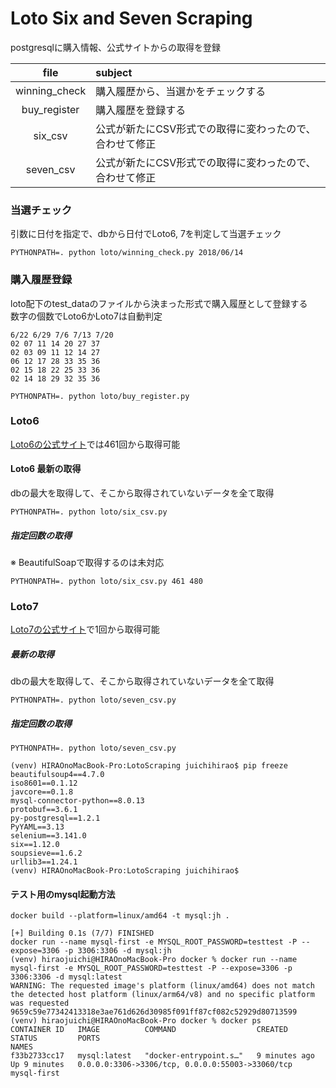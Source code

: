 # Loto Six and Seven Scraping

postgresqlに購入情報、公式サイトからの取得を登録

|file| subject|
|:---:|:---|
|winning_check|購入履歴から、当選かをチェックする|
|buy_register|購入履歴を登録する|
|six_csv|公式が新たにCSV形式での取得に変わったので、合わせて修正|
|seven_csv|公式が新たにCSV形式での取得に変わったので、合わせて修正|

### 当選チェック
引数に日付を指定で、dbから日付でLoto6, 7を判定して当選チェック
```
PYTHONPATH=. python loto/winning_check.py 2018/06/14
```

### 購入履歴登録
loto配下のtest_dataのファイルから決まった形式で購入履歴として登録する  
数字の個数でLoto6かLoto7は自動判定
```
6/22 6/29 7/6 7/13 7/20
02 07 11 14 20 27 37
02 03 09 11 12 14 27
06 12 17 28 33 35 36
02 15 18 22 25 33 36
02 14 18 29 32 35 36
```
```
PYTHONPATH=. python loto/buy_register.py
```

### Loto6
[Loto6の公式サイト](https://www.mizuhobank.co.jp/retail/takarakuji/loto/loto6/index.html)では461回から取得可能  

#### Loto6 最新の取得
dbの最大を取得して、そこから取得されていないデータを全て取得
```
PYTHONPATH=. python loto/six_csv.py
```

##### 指定回数の取得
  ※ BeautifulSoapで取得するのは未対応 
```
PYTHONPATH=. python loto/six_csv.py 461 480
```

### Loto7
[Loto7の公式サイト](https://www.mizuhobank.co.jp/retail/takarakuji/loto/loto7/index.html)で1回から取得可能

##### 最新の取得
dbの最大を取得して、そこから取得されていないデータを全て取得
```
PYTHONPATH=. python loto/seven_csv.py
```

##### 指定回数の取得
```
PYTHONPATH=. python loto/seven_csv.py
```

```
(venv) HIRAOnoMacBook-Pro:LotoScraping juichihirao$ pip freeze
beautifulsoup4==4.7.0
iso8601==0.1.12
javcore==0.1.8
mysql-connector-python==8.0.13
protobuf==3.6.1
py-postgresql==1.2.1
PyYAML==3.13
selenium==3.141.0
six==1.12.0
soupsieve==1.6.2
urllib3==1.24.1
(venv) HIRAOnoMacBook-Pro:LotoScraping juichihirao$ 
```

#### テスト用のmysql起動方法
```
docker build --platform=linux/amd64 -t mysql:jh .
```
```
[+] Building 0.1s (7/7) FINISHED
docker run --name mysql-first -e MYSQL_ROOT_PASSWORD=testtest -P --expose=3306 -p 3306:3306 -d mysql:jh
(venv) hiraojuichi@HIRAOnoMacBook-Pro docker % docker run --name mysql-first -e MYSQL_ROOT_PASSWORD=testtest -P --expose=3306 -p 3306:3306 -d mysql:latest
WARNING: The requested image's platform (linux/amd64) does not match the detected host platform (linux/arm64/v8) and no specific platform was requested
9659c59e77342413318e3ae761d626d30985f091ff87cf082c52929d80713599
(venv) hiraojuichi@HIRAOnoMacBook-Pro docker % docker ps
CONTAINER ID   IMAGE          COMMAND                  CREATED         STATUS         PORTS                                              NAMES
f33b2733cc17   mysql:latest   "docker-entrypoint.s…"   9 minutes ago   Up 9 minutes   0.0.0.0:3306->3306/tcp, 0.0.0.0:55003->33060/tcp   mysql-first
```